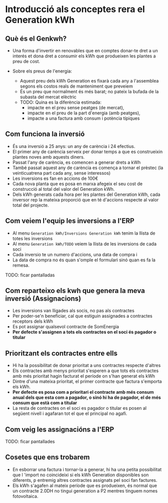 # Introducció als conceptes rera el Generation kWh


## Què és el Genkwh?

- Una forma d'invertir en renovables que en comptes
donar-te dret a un interés et dona dret a consumir els
kWh que produeixen les plantes a preu de cost.

- Sobre els preus de l'energia:
	- Aquest preu dels kWh Generation es fixarà cada any a l'assemblea segons els costos reals de manteniment que preveiem
	- És un preu que normalment és més barat; no pateix la bufada de la subasta del mercat elèctric
    - TODO: Quina es la diferència estimada:
        - impacte en el preu sense peatges (de mercat),
        - impacte en el preu de la part d'energia (amb peatges),
        - impacte a una factura amb consum i potència típiques

## Com funciona la inversió

- És una inversió a 25 anys: un any de carència i 24 efectius.
- El primer any de carència serveix per donar temps a que es construeixin plantes noves amb aquests diners.
- Passat l'any de carència, es comencen a generar drets a kWh
- També passat aquest any de carència es comença a tornar el prèstec (la veinticuatrena part cada any, sense interessos)
- Les inversions es fan en accions de 100€
- Cada nova planta que es posa en marxa afegeix el seu cost de construcció al total del valor del Generation kWh.
- Dels kWh generats cada hora per les plantes del Generation kWh, cada inversor rep la mateixa proporció que en té d'accions respecte al valor total del projecte.

## Com veiem l'equip les inversions a l'ERP

- Al menu `Generation kWh/Inversions Generation kWh` tenim la llista de totes les inversions
- Al menu `Generation kWh/TODO` veiem la llista de les inversions de cada soci
- Cada inversio te un numero d'accions, una data de compra i 
- La data de compra no és quan s'omple el formulari sinó quan es fa la remesa.

TODO: ficar pantalladas


## Com reparteixo els kwh que genera la meva inversió (Assignacions)

- Les inversions van lligades als socis, no pas als contractes
- Per poder-se'n beneficiar, cal que estiguin assignades a contractes receptors dels kWh
- Es pot assignar qualsevol contracte de SomEnergia
- **Per defecte s'assignen a tots els contractes on el soci és pagador o titular**

## Prioritzant els contractes entre ells

- Hi ha la possibilitat de donar prioritat a uns contractes respecte d'altres
- Els contractes amb menys prioritat s'esperen a que tots els contractes amb més prioritat hagin facturat el període on s'han generat els kWh
- Dintre d'una mateixa prioritat, el primer contracte que factura s'emporta els kWh.
- **Per defecte es posa com a prioritari el contracte amb més consum anual dels que esta com a pagador, o sinó hi ha de pagador, el de més consum que està com a titular**
- La resta de contractes on el soci es pagador o titular es posen al següent nivell i agafaran tot el que el principal no agafi.

## Com veig les assignacións a l'ERP

TODO: ficar pantallades

## Cosetes que ens trobarem

- En esborrar una factura i tornar-la a generar, hi ha una petita possibilitat que l 'import no coincideixi si els kWh Generation disponibles son diferents, p entremig altres contractes assignats pel soci fan factures.
- Els kWh s'agafen al mateix període que es produeixen, és normal que un contracte 2.0DH no tingui generation a P2 mentres tinguem nomes fotovoltaica.








